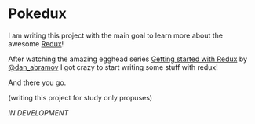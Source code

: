 # Pokedux

I am writing this project with the main goal to learn more about the awesome [Redux](https://github.com/rackt/redux)!

After watching the amazing egghead series [Getting started with Redux](https://egghead.io/series/getting-started-with-redux)
by [@dan_abramov](https://twitter.com/dan_abramov) I got crazy to start writing some stuff with redux!

And there you go.

(writing this project for study only propuses)

*IN DEVELOPMENT*
